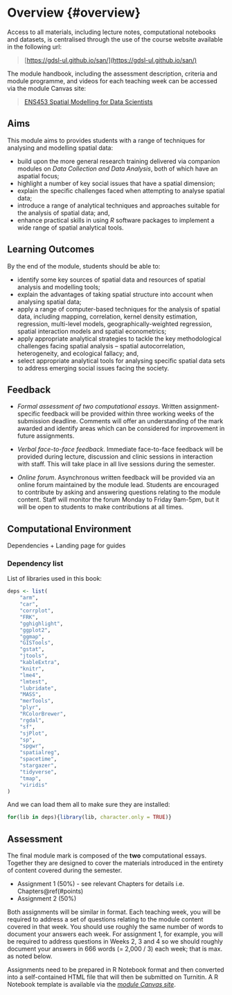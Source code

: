 # Overview {#overview}

Access to all materials, including lecture notes, computational notebooks and datasets, is centralised through the use of the course website available in the following url:

> [https://gdsl-ul.github.io/san/](https://gdsl-ul.github.io/san/)

The module handbook, including the assessment description, criteria and module programme, and videos for each teaching week can be accessed via the module Canvas site:

> [ENS453 Spatial Modelling for Data Scientists](https://liverpool.instructure.com)

## Aims

This module aims to provides students with a range of techniques for analysing and modelling spatial data:

* build upon the more general research training delivered via companion modules on *Data Collection and Data Analysis*, both of which have an aspatial focus;
* highlight a number of key social issues that have a spatial dimension;
* explain the specific challenges faced when attempting to analyse spatial data;
* introduce a range of analytical techniques and approaches suitable for the analysis of spatial data; and,
* enhance practical skills in using *R* software packages to implement a wide range of spatial analytical tools.

## Learning Outcomes

By the end of the module, students should be able to:

* identify some key sources of spatial data and resources of spatial analysis and modelling tools;
* explain the advantages of taking spatial structure into account when analysing spatial data;
* apply a range of computer-based techniques for the analysis of spatial data, including mapping, correlation, kernel density estimation, regression, multi-level models, geographically-weighted regression, spatial interaction models and spatial econometrics;
* apply appropriate analytical strategies to tackle the key methodological challenges facing spatial analysis – spatial autocorrelation, heterogeneity, and ecological fallacy; and, 
* select appropriate analytical tools for analysing specific spatial data sets to address emerging social issues facing the society.

## Feedback

* *Formal assessment of two computational essays*. Written assignment-specific feedback will be provided within three working weeks of the submission deadline. Comments will offer an understanding of the mark awarded and identify areas which can be considered for improvement in future assignments.

* *Verbal face-to-face feedback*. Immediate face-to-face feedback will be provided during lecture, discussion and clinic sessions in interaction with staff. This will take place in all live sessions during the semester.

* *Online forum*. Asynchronous written feedback will be provided via an online forum maintained by the module lead. Students are encouraged to contribute by asking and answering questions relating to the module content. Staff will monitor the forum Monday to Friday 9am-5pm, but it will be open to students to make contributions at all times.

## Computational Environment

Dependencies + Landing page for guides

### Dependency list

List of libraries used in this book:


```r
deps <- list(
    "arm",
    "car",
    "corrplot",
    "FRK",
    "gghighlight",
    "ggplot2",
    "ggmap",
    "GISTools",
    "gstat",
    "jtools",
    "kableExtra",
    "knitr",
    "lme4",
    "lmtest",
    "lubridate",
    "MASS",
    "merTools",
    "plyr",
    "RColorBrewer",
    "rgdal",
    "sf",
    "sjPlot",
    "sp",
    "spgwr",
    "spatialreg",
    "spacetime",
    "stargazer",
    "tidyverse",
    "tmap",
    "viridis"
)
```

And we can load them all to make sure they are installed:


```r
for(lib in deps){library(lib, character.only = TRUE)}
```

## Assessment

The final module mark is composed of the **two** computational essays. Together they are designed to cover the materials introduced in the entirety of content covered during the semester.

* Assignment 1 (50%) - see relevant Chapters for details i.e. Chapters\@ref(#points)
* Assignment 2 (50%)

Both assignments will be similar in format. Each teaching week, you will be required to address a set of questions relating to the module content covered in that week. You should use roughly the same number of words to document your answers each week. For assignment 1, for example, you will be required to address questions in Weeks 2, 3 and 4 so we should roughly document your answers in 666 words (= 2,000 / 3) each week; that is max. as noted below.

Assignments need to be prepared in R Notebook format and then converted into
a self-contained HTML file that will then be submitted on Turnitin.
A R Notebook template is available via the [*module Canvas site*](https://liverpool.instructure.com).


